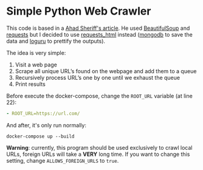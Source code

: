 # Simple Python Web Crawler

This code is based in a [Ahad Sheriff's article](https://medium.freecodecamp.org/how-to-build-a-url-crawler-to-map-a-website-using-python-6a287be1da11). He used [BeautifulSoup](https://pypi.org/project/beautifulsoup4/) and [requests](http://docs.python-requests.org/en/master/) but I decided to use [requests_html](https://github.com/kennethreitz/requests-html) instead ([mongodb]() to save the data and [loguru](https://github.com/Delgan/loguru) to prettify the outputs).

The idea is very simple:
1.  Visit a web page
2.  Scrape all unique URL’s found on the webpage and add them to a queue
3.  Recursively process URL’s one by one until we exhaust the queue
4.  Print results

Before execute the docker-compose, change the `ROOT_URL` variable (at line 22):
```yml
- ROOT_URL=https://url.com/
```

And after, it's only run normally:
```
docker-compose up --build
```
**Warning**: currently, this program should be used exclusively to crawl local URLs, foreign URLs will take a **VERY** long time. If you want to change this setting, change `ALLOWS_FOREIGN_URLS` to `true`.